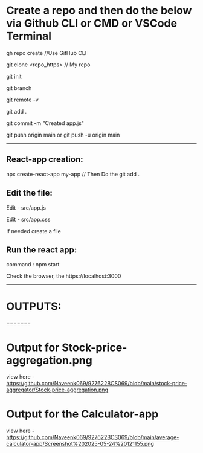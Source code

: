 
# Create a repo and then do the below via Github CLI or CMD or VSCode Terminal        

gh repo create                                 //Use GitHub CLI

git clone <repo_https>                        // My repo

git init

git branch

git remote -v

git add .

git commit -m "Created app.js"

git push origin main  or  git push -u origin main

___________________________________________________________________


React-app creation:
-------------------

npx create-react-app my-app                 // Then Do the git add .


Edit the file:
-------------

Edit - src/app.js

Edit - src/app.css

If needed create a file


Run the react app: 
-------------------

command : npm start 

Check the browser, the https://localhost:3000

___________________________________________________________________

# OUTPUTS:

=======
# Output for Stock-price-aggregation.png
view here - https://github.com/Naveenk069/927622BCS069/blob/main/stock-price-aggregator/Stock-price-aggregation.png

# Output for the Calculator-app
view here - https://github.com/Naveenk069/927622BCS069/blob/main/average-calculator-app/Screenshot%202025-05-24%20121155.png
